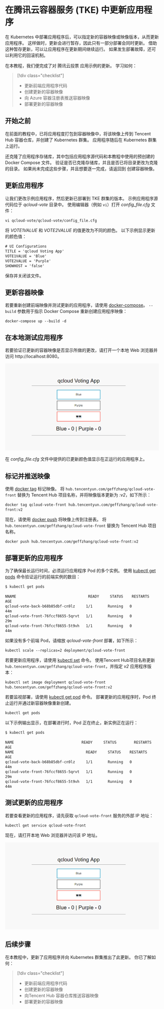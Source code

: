 # <a name="tutorial-update-an-application-in-tke-kubernetes-service"></a> 在腾讯云容器服务 (TKE) 中更新应用程序

在 Kubernetes 中部署应用程序后，可以指定新的容器映像或映像版本，从而更新应用程序。 这样做时，更新会进行暂存，因此只有一部分部署会同时更新。 借助这种暂存更新，可以让应用程序在更新期间继续运行。 如果发生部署故障，还可以利用它的回滚机制。

在本教程，我们便完成了对 腾讯云投票 应用示例的更新。 学习如何：

> [!div class="checklist"]
> * 更新前端应用程序代码
> * 创建更新的容器映像
> * 向 Azure 容器注册表推送容器映像
> * 部署更新的容器映像

## <a name="before-you-begin"></a>开始之前

在前面的教程中，已将应用程度打包到容器映像中，将该映像上传到 Tencent Hub 容器仓库，并创建了 Kubernetes 群集。 应用程序随后在 Kubernetes 群集上运行。

还克隆了应用程序存储库，其中包括应用程序源代码和本教程中使用的预创建的 Docker Compose 文件。 验证是否已克隆存储库，并且是否已将目录更改为克隆的目录。 如果尚未完成这些步骤，并且想要逐一完成，请返回到 创建容器映像。


## <a name="update-an-application"></a>更新应用程序

让我们更改示例应用程序，然后更新已部署到 TKE 群集的版本。 示例应用程序源代码位于 *qcloud-vote* 目录中。 使用编辑器（例如 `vi`）打开 *config_file.cfg* 文件：

```console
vi qcloud-vote/qcloud-vote/config_file.cfg
```

将 *VOTE1VALUE* 和 *VOTE2VALUE* 的值更改为不同的颜色。 以下示例显示更新的颜色值：

```
# UI Configurations
TITLE = 'qcloud Voting App'
VOTE1VALUE = 'Blue'
VOTE2VALUE = 'Purple'
SHOWHOST = 'false'
```

保存并关闭该文件。

## <a name="update-the-container-image"></a>更新容器映像

若要重新创建前端映像并测试更新的应用程序，请使用 [docker-compose][docker-compose]。 `--build` 参数用于指示 Docker Compose 重新创建应用程序映像：

```console
docker-compose up --build -d
```

## <a name="test-the-application-locally"></a>在本地测试应用程序

若要验证已更新的容器映像是否显示所做的更改，请打开一个本地 Web 浏览器并访问 http://localhost:8080。

![腾讯云 上的 Kubernetes 群集映像](resource/vote-app-updated.png)

在 *config_file.cfg* 文件中提供的已更新颜色值显示在正运行的应用程序上。

## <a name="tag-and-push-the-image"></a>标记并推送映像


使用 [docker tag][docker-tag] 标记映像。 将 `hub.tencentyun.com/geffzhang/qcloud-vote-front` 替换为  Tencent Hub 项目名称，并将映像版本更新为 *:v2*，如下所示：

```console
docker tag qcloud-vote-front hub.tencentyun.com/geffzhang/qcloud-vote-front:v2
```

现在，请使用 [docker push][docker-push] 将映像上传到注册表。 将 `hub.tencentyun.com/geffzhang/qcloud-vote-front` 替换为 Tencent Hub 项目名称。 

```console
docker push hub.tencentyun.com/geffzhang/qcloud-vote-front:v2
```

## <a name="deploy-the-updated-application"></a>部署更新的应用程序

为了确保最长运行时间，必须运行应用程序 Pod 的多个实例。 使用 [kubectl get pods][kubectl-get] 命令验证运行的前端实例的数目：

```
$ kubectl get pods

NNAME                                 READY     STATUS    RESTARTS   AGE
qcloud-vote-back-b68b85dbf-cn9lz     1/1       Running   0          44m
qcloud-vote-front-76fccf8655-5qrvt   1/1       Running   0          29m
qcloud-vote-front-76fccf8655-5t9vh   1/1       Running   0          44m
```

如果没有多个前端 Pod，请缩放 *qcloud-vote-front* 部署，如下所示：

```console
kubectl scale --replicas=2 deployment/qcloud-vote-front
```

若要更新应用程序，请使用 [kubectl set][kubectl-set] 命令。 使用Tencent Hub项目名称更新 `hub.tencentyun.com/geffzhang/qcloud-vote-front`，并指定 *v2* 应用程序版本：

```console
kubectl set image deployment qcloud-vote-front hub.tencentyun.com/geffzhang/qcloud-vote-front:v2
```

若要监视部署，请使用 [kubectl get pod][kubectl-get] 命令。 部署更新的应用程序时，Pod 终止运行并通过新容器映像重新创建。

```console
kubectl get pods
```

以下示例输出显示，在部署进行时，Pod 正在终止，新实例正在运行：

```
$ kubectl get pods

NAME                               READY     STATUS        RESTARTS   AGE
NAME                                 READY     STATUS    RESTARTS   AGE
qcloud-vote-back-b68b85dbf-cn9lz     1/1       Running   0          44m
qcloud-vote-front-76fccf8655-5qrvt   1/1       Running   0          29m
qcloud-vote-front-76fccf8655-5t9vh   1/1       Running   0          44m
```

## <a name="test-the-updated-application"></a>测试更新的应用程序

若要查看更新的应用程序，请先获取 `qcloud-vote-front` 服务的外部 IP 地址：

```console
kubectl get service qcloud-vote-front
```

现在，请打开本地 Web 浏览器并访问该 IP 地址。

![腾讯云 上的 Kubernetes 群集映像](resource/vote-app-updated.png)

## <a name="next-steps"></a>后续步骤

在本教程中，更新了应用程序并向 Kubernetes 群集推出了此更新。 你已了解如何：

> [!div class="checklist"]
> * 更新前端应用程序代码
> * 创建更新的容器映像
> * 向Tencent Hub 容器仓库推送容器映像
> * 部署更新的容器映像
 

<!-- LINKS - external -->
[docker-compose]: https://docs.docker.com/compose/
[docker-push]: https://docs.docker.com/engine/reference/commandline/push/
[docker-tag]: https://docs.docker.com/engine/reference/commandline/tag/
[kubectl-get]: https://kubernetes.io/docs/reference/generated/kubectl/kubectl-commands#get
[kubectl-set]: https://kubernetes.io/docs/reference/generated/kubectl/kubectl-commands#set
